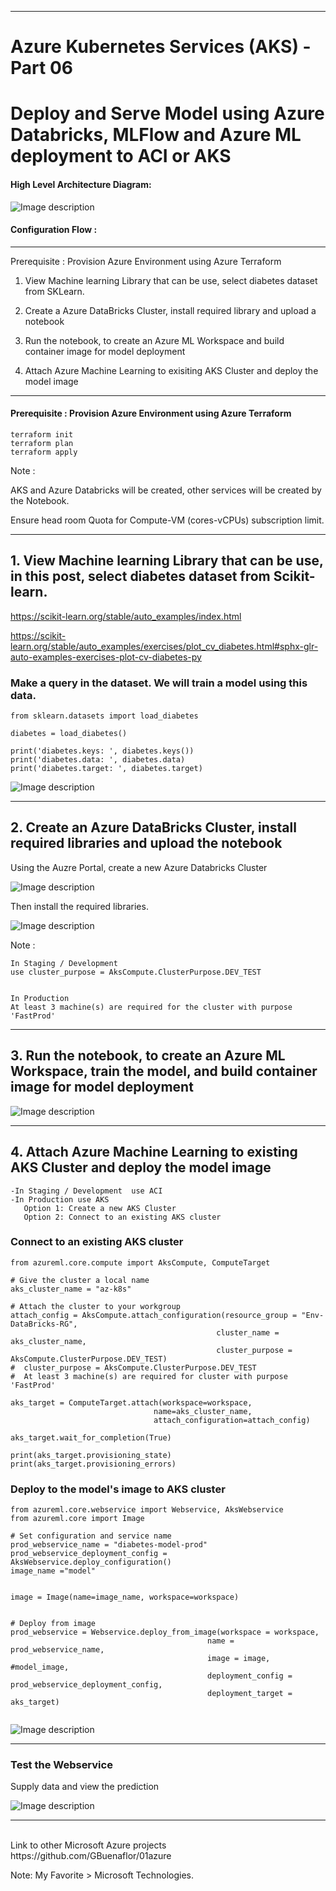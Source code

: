 ----------------------------------------------------------
# Azure Kubernetes Services (AKS) - Part 06
# Deploy and Serve Model using Azure Databricks, MLFlow and Azure ML deployment to ACI or AKS
 
 
#### High Level Architecture Diagram:


![Image description](https://github.com/GBuenaflor/01azure-aks-databricks-mlflow-azureML-deployment/blob/master/Images/GB-AKS-DataBricks01.png)


#### Configuration Flow :

------------------------------------------------------------------------------
Prerequisite : Provision Azure Environment using Azure Terraform

1.  View Machine learning Library that can be use, select diabetes dataset from SKLearn.

2.  Create a Azure DataBricks Cluster, install required library and upload a notebook

3.  Run the notebook, to create an Azure ML Workspace and build container image for model deployment

4.  Attach Azure Machine Learning to exisiting AKS Cluster and deploy the model image


------------------------------------------------------------------------------
#### Prerequisite : Provision Azure Environment using Azure Terraform

``` 
terraform init
terraform plan
terraform apply
```

Note : 

AKS and Azure Databricks will be created, other services will be created by the Notebook.

Ensure head room Quota for Compute-VM (cores-vCPUs) subscription limit.
       
------------------------------------------------------------------------------
##  1.  View Machine learning Library that can be use, in this post, select diabetes dataset from Scikit-learn.
         
		
https://scikit-learn.org/stable/auto_examples/index.html

https://scikit-learn.org/stable/auto_examples/exercises/plot_cv_diabetes.html#sphx-glr-auto-examples-exercises-plot-cv-diabetes-py


### Make a query in the dataset. We will train a model using this data.

  ``` 
  from sklearn.datasets import load_diabetes

  diabetes = load_diabetes() 
  
  print('diabetes.keys: ', diabetes.keys())
  print('diabetes.data: ', diabetes.data)
  print('diabetes.target: ', diabetes.target)

  ``` 
    
    
    
![Image description](https://github.com/GBuenaflor/01azure-aks-databricks-mlflow-azureML-deployment/blob/master/Images/GB-AKS-DataBricks02.png)



------------------------------------------------------------------------------
##  2.  Create an Azure DataBricks Cluster, install required libraries and upload the notebook


Using the Auzre Portal, create a new Azure Databricks Cluster


![Image description](https://github.com/GBuenaflor/01azure-aks-databricks-mlflow-azureML-deployment/blob/master/Images/GB-AKS-DataBricks03.png)


Then install the required libraries.


![Image description](https://github.com/GBuenaflor/01azure-aks-databricks-mlflow-azureML-deployment/blob/master/Images/GB-AKS-DataBricks04.png)



Note : 
 

    In Staging / Development  
	use cluster_purpose = AksCompute.ClusterPurpose.DEV_TEST

	
    In Production  
	At least 3 machine(s) are required for the cluster with purpose 'FastProd'
	 


------------------------------------------------------------------------------
##  3.  Run the notebook, to create an Azure ML Workspace, train the model, and build container image for model deployment



![Image description](https://github.com/GBuenaflor/01azure-aks-databricks-mlflow-azureML-deployment/blob/master/Images/GB-AKS-DataBricks05.png)
 


------------------------------------------------------------------------------
##  4.  Attach Azure Machine Learning to existing AKS Cluster and deploy the model image


    -In Staging / Development  use ACI		
    -In Production use AKS	
       Option 1: Create a new AKS Cluster  
       Option 2: Connect to an existing AKS cluster   


### Connect to an existing AKS cluster  
  ``` 
from azureml.core.compute import AksCompute, ComputeTarget
 
# Give the cluster a local name
aks_cluster_name = "az-k8s"

# Attach the cluster to your workgroup
attach_config = AksCompute.attach_configuration(resource_group = "Env-DataBricks-RG",
                                                cluster_name = aks_cluster_name,
                                                cluster_purpose = AksCompute.ClusterPurpose.DEV_TEST)  
#  cluster_purpose = AksCompute.ClusterPurpose.DEV_TEST
#  At least 3 machine(s) are required for cluster with purpose 'FastProd'

aks_target = ComputeTarget.attach(workspace=workspace, 
                                  name=aks_cluster_name, 
                                  attach_configuration=attach_config)

aks_target.wait_for_completion(True)

print(aks_target.provisioning_state)
print(aks_target.provisioning_errors)
  
  ``` 
  
  
  ### Deploy to the model's image to AKS cluster
  
   ```    
from azureml.core.webservice import Webservice, AksWebservice
from azureml.core import Image

# Set configuration and service name
prod_webservice_name = "diabetes-model-prod"
prod_webservice_deployment_config = AksWebservice.deploy_configuration()
image_name ="model" 
  
  
image = Image(name=image_name, workspace=workspace)


# Deploy from image
prod_webservice = Webservice.deploy_from_image(workspace = workspace, 
                                               name = prod_webservice_name,
                                               image = image, #model_image,
                                               deployment_config = prod_webservice_deployment_config,
                                               deployment_target = aks_target)

   
 ``` 
  
        

![Image description](https://github.com/GBuenaflor/01azure-aks-databricks-mlflow-azureML-deployment/blob/master/Images/GB-AKS-DataBricks06.png)
 
 
 

------------------------------------------------------------------------------
###  Test the Webservice

  
Supply data and view the prediction
  

![Image description](https://github.com/GBuenaflor/01azure-aks-databricks-mlflow-azureML-deployment/blob/master/Images/GB-AKS-DataBricks07.png)
 
  

------------------------------------------------------------------------------


</br>
Link to other Microsoft Azure projects
https://github.com/GBuenaflor/01azure
</br>


Note: My Favorite > Microsoft Technologies.

